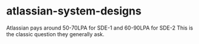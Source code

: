 # atlassian-system-designs
Atlassian pays around 50-70LPA for SDE-1 and 60-90LPA for SDE-2   This is the classic question they generally ask.
